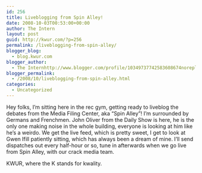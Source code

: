 ```yaml
---
id: 256
title: Liveblogging from Spin Alley!
date: 2008-10-03T00:53:00+00:00
author: The Intern
layout: post
guid: http://kwur.com/?p=256
permalink: /liveblogging-from-spin-alley/
blogger_blog:
  - blog.kwur.com
blogger_author:
  - The Internhttp://www.blogger.com/profile/10349737742583608674noreply@blogger.com
blogger_permalink:
  - /2008/10/liveblogging-from-spin-alley.html
categories:
  - Uncategorized
---
```

<div class="pf-content">
  <p>
    Hey folks, I&#8217;m sitting here in the rec gym, getting ready to liveblog the debates from the Media Filing Center, aka &#8220;Spin Alley&#8221;! I&#8217;m surrounded by Germans and Frenchmen. John Oliver from the Daily Show is here, he is the only one making noise in the whole building, everyone is looking at him like he&#8217;s a weirdo. We get the live feed, which is pretty sweet, I get to look at Gwen Ifill patiently sitting, which has always been a dream of mine. I&#8217;ll send dispatches out every half-hour or so, tune in afterwards when we go live from Spin Alley, with our crack media team.
  </p>
  
  <p>
    KWUR, where the K stands for kwality.
  </p>
</div>